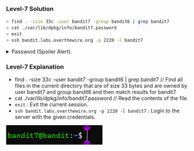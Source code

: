 ### Level-7 Solution
```bash
> find . -size 33c -user bandit7 -group bandit6 | grep bandit7
> cat ./var/lib/dpkg/info/bandit7.password
> exit
> ssh bandit.labs.overthewire.org -p 2220 -l bandit7
```
<p>
<details>
<summary>Password (Spoiler Alert).</summary>
<pre><code>z7WtoNQU2XfjmMtWA8u5rN4vzqu4v99S</code></pre>
</details>
</p>

### Level-7 Explanation
- find . -size 33c -user bandit7 -group bandit6 | grep bandit7 // Find all files in the current directory that are of size 33 bytes and are owned by user bandit7 and group bandit6 and then match results for bandit7.
- cat ./var/lib/dpkg/info/bandit7.password // Read the contents of the file.
- `exit` : Exit the current session.
- `ssh bandit.labs.overthewire.org -p 2220 -l bandit7` : Login to the server with the given credentials.

![cmd ss as proof](level-7.png)